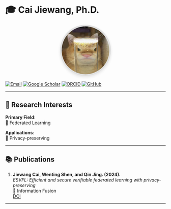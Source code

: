 
# 🎓 Cai Jiewang, Ph.D. 
<div align="center">
  <img src="./cjw.jpg" width="150" style="border-radius: 50%; border: 5px solid #e0e0e0; box-shadow: 0 4px 8px rgba(0,0,0,0.1);"/>
</div>


[![Email](https://img.shields.io/badge/-Email-D14836?logo=gmail&logoColor=white)](mailto:caijiewnag1@163.com)
[![Google Scholar](https://img.shields.io/badge/-Google_Scholar-4285F4?logo=google-scholar&logoColor=white)](https://scholar.google.com/citations?user=TLKMOKEAAAAJ&hl=zh-CN)
[![ORCID](https://img.shields.io/badge/-ORCID-A6CE39?logo=orcid&logoColor=white)](https://orcid.org/0009-0009-4645-9355)
[![GitHub](https://img.shields.io/badge/-GitHub-181717?logo=github&logoColor=white)](https://github.com/JiewangCai)

---

## 🔬 Research Interests
**Primary Field**:  
🔹 Federated Learning  

**Applications**:  
🏥 Privacy-preserving  

---

## 📚 Publications
1. **Jiewang Cai,  Wenting Shen, and Qin Jing. (2024).**  
   *ESVFL: Efficient and secure verifiable federated learning with privacy-preserving*  
   📍 Information Fusion  
   [DOI](https://doi.org/10.1016/j.inffus.2024.102420) 

---
